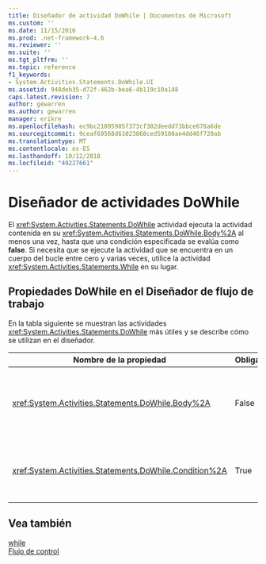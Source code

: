 ```yaml
---
title: Diseñador de actividad DoWhile | Documentos de Microsoft
ms.custom: ''
ms.date: 11/15/2016
ms.prod: .net-framework-4.6
ms.reviewer: ''
ms.suite: ''
ms.tgt_pltfrm: ''
ms.topic: reference
f1_keywords:
- System.Activities.Statements.DoWhile.UI
ms.assetid: 948deb35-d72f-462b-bea6-4b119c10a148
caps.latest.revision: 7
author: gewarren
ms.author: gewarren
manager: erikre
ms.openlocfilehash: ec9bc21095905f373cf302deedd73bbce678a6de
ms.sourcegitcommit: 9ceaf69568d61023868ced59108ae4dd46f720ab
ms.translationtype: MT
ms.contentlocale: es-ES
ms.lasthandoff: 10/12/2018
ms.locfileid: "49227661"
---
```

# <a name="dowhile-activity-designer"></a>Diseñador de actividades DoWhile
El <xref:System.Activities.Statements.DoWhile> actividad ejecuta la actividad contenida en su <xref:System.Activities.Statements.DoWhile.Body%2A> al menos una vez, hasta que una condición especificada se evalúa como **false**. Si necesita que se ejecute la actividad que se encuentra en un cuerpo del bucle entre cero y varias veces, utilice la actividad <xref:System.Activities.Statements.While> en su lugar.  
  
## <a name="dowhile-properties-in-the-workflow-designer"></a>Propiedades DoWhile en el Diseñador de flujo de trabajo  
 En la tabla siguiente se muestran las actividades <xref:System.Activities.Statements.DoWhile> más útiles y se describe cómo se utilizan en el diseñador.  
  
|Nombre de la propiedad|Obligatorio|Uso|  
|-------------------|--------------|-----------|  
|<xref:System.Activities.Statements.DoWhile.Body%2A>|False|La actividad para ejecutar mientras la condición es **true**. Para agregar la <xref:System.Activities.Statements.DoWhile.Body%2A> actividad, coloque una actividad en el cuadro de herramientas en el **cuerpo** cuadro en el **DoWhile** Diseñador de actividad con el texto de la sugerencia "Coloque la actividad aquí".|  
|<xref:System.Activities.Statements.DoWhile.Condition%2A>|True|La condición que se va a evaluar tras cada una de las iteraciones del bucle. Para establecer el <xref:System.Activities.Statements.DoWhile.Condition%2A>, escriba un [!INCLUDE[vbprvb](../includes/vbprvb-md.md)] expresión en el **condición** cuadro en el **DoWhile** actividad diseñador o en la cuadrícula de propiedades.|  
  
## <a name="see-also"></a>Vea también  
 [while](../workflow-designer/while-activity-designer.md)   
 [Flujo de control](../workflow-designer/control-flow-activity-designers.md)